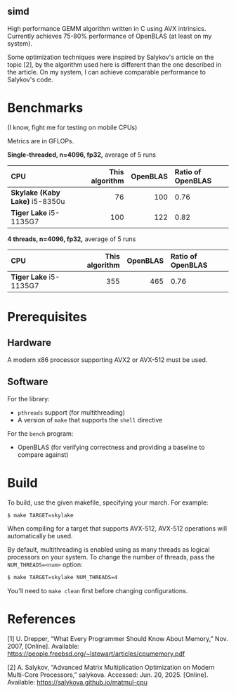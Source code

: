 ## simd

High performance GEMM algorithm written in C using AVX
intrinsics. Currently achieves 75-80% performance of OpenBLAS (at least on my
system). 

Some optimization techniques were inspired by Salykov's article on the topic [2],
by the algorithm used here is different than the one described in the article.
On my system, I can achieve comparable performance to Salykov's code.

# Benchmarks

(I know, fight me for testing on mobile CPUs)

Metrics are in GFLOPs.

**Single-threaded, n=4096, fp32,** average of 5 runs

| CPU | This algorithm | OpenBLAS | Ratio of OpenBLAS |
|:----|---------------:|---------:|:------------------|
**Skylake (Kaby Lake)** i5-8350u | 76 | 100 | 0.76 |
**Tiger Lake** i5-1135G7 | 100 | 122 | 0.82 |

**4 threads, n=4096, fp32,** average of 5 runs

| CPU | This algorithm | OpenBLAS | Ratio of OpenBLAS |
|:----|---------------:|---------:|:------------------|
**Tiger Lake** i5-1135G7 | 355 | 465 | 0.76 |

# Prerequisites

## Hardware

A modern x86 processor supporting AVX2 or AVX-512 must be used.

## Software

For the library:

* `pthreads` support (for multithreading)
* A version of `make` that supports the `shell` directive

For the `bench` program:

* OpenBLAS (for verifying correctness and providing a baseline to compare against)

# Build

To build, use the given makefile, specifying your march. For example:

```bash
$ make TARGET=skylake
```

When compiling for a target that supports AVX-512, AVX-512 operations will 
automatically be used.

By default, multithreading is enabled using as many threads as logical
processors on your system. To change the number of threads, pass the
`NUM_THREADS=<num>` option:

```bash
$ make TARGET=skylake NUM_THREADS=4
```

You'll need to `make clean` first before changing configurations.

# References

[1] U. Drepper, “What Every Programmer Should Know About Memory,” Nov. 2007, [Online]. Available: https://people.freebsd.org/~lstewart/articles/cpumemory.pdf

[2] A. Salykov, “Advanced Matrix Multiplication Optimization on Modern Multi-Core Processors,” salykova. Accessed: Jun. 20, 2025. [Online]. Available: https://salykova.github.io/matmul-cpu

